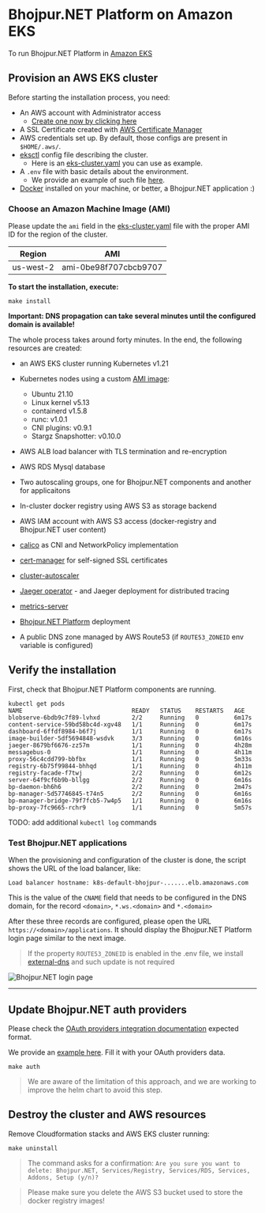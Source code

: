 # Bhojpur.NET Platform on Amazon EKS
To run Bhojpur.NET Platform in [Amazon EKS](https://aws.amazon.com/en/eks/)

## Provision an AWS EKS cluster

Before starting the installation process, you need:

- An AWS account with Administrator access
  - [Create one now by clicking here](https://aws.amazon.com/getting-started/)
- A SSL Certificate created with [AWS Certificate Manager](https://aws.amazon.com/en/certificate-manager/)
- AWS credentials set up. By default, those configs are present in `$HOME/.aws/`.
- [eksctl](https://eksctl.io/) config file describing the cluster.
  - Here is an [eks-cluster.yaml](eks-cluster.yaml) you can use as example.
- A `.env` file with basic details about the environment.
  - We provide an example of such file [here](.env.example).
- [Docker](https://docs.docker.com/engine/install/) installed on your machine, or better, a Bhojpur.NET application :)

### Choose an Amazon Machine Image (AMI)

Please update the `ami` field in the [eks-cluster.yaml](eks-cluster.yaml) file with the proper AMI ID for the region of the cluster.

| Region       | AMI                   |
| ------------ | --------------------- |
| us-west-2    | ami-0be98f707cbcb9707 |

**To start the installation, execute:**

```shell
make install
```

**Important: DNS propagation can take several minutes until the configured domain is available!**

The whole process takes around forty minutes. In the end, the following resources are created:

- an AWS EKS cluster running Kubernetes v1.21
- Kubernetes nodes using a custom [AMI image](https://github.com/bhojpur/amazon-eks-custom-amis/tree/main):
  - Ubuntu 21.10
  - Linux kernel v5.13
  - containerd v1.5.8
  - runc: v1.0.1
  - CNI plugins: v0.9.1
  - Stargz Snapshotter: v0.10.0

- AWS ALB load balancer with TLS termination and re-encryption
- AWS RDS Mysql database
- Two autoscaling groups, one for Bhojpur.NET components and another for applicaitons
- In-cluster docker registry using AWS S3 as storage backend
- AWS IAM account with AWS S3 access (docker-registry and Bhojpur.NET user content)
- [calico](https://docs.projectcalico.org) as CNI and NetworkPolicy implementation
- [cert-manager](https://cert-manager.io/) for self-signed SSL certificates
- [cluster-autoscaler](https://github.com/kubernetes/autoscaler/tree/master/cluster-autoscaler)
- [Jaeger operator](https://github.com/jaegertracing/helm-charts/tree/main/charts/jaeger-operator) - and Jaeger deployment for distributed tracing
- [metrics-server](https://github.com/kubernetes-sigs/metrics-server)
- [Bhojpur.NET Platform](https://github.com/bhojpur/platform) deployment
- A public DNS zone managed by AWS Route53 (if `ROUTE53_ZONEID` env variable is configured)

## Verify the installation

First, check that Bhojpur.NET Platform components are running.

```shell
kubectl get pods
NAME                               READY   STATUS    RESTARTS   AGE
blobserve-6bdb9c7f89-lvhxd         2/2     Running   0          6m17s
content-service-59bd58bc4d-xgv48   1/1     Running   0          6m17s
dashboard-6ffdf8984-b6f7j          1/1     Running   0          6m17s
image-builder-5df5694848-wsdvk     3/3     Running   0          6m16s
jaeger-8679bf6676-zz57m            1/1     Running   0          4h28m
messagebus-0                       1/1     Running   0          4h11m
proxy-56c4cdd799-bbfbx             1/1     Running   0          5m33s
registry-6b75f99844-bhhqd          1/1     Running   0          4h11m
registry-facade-f7twj              2/2     Running   0          6m12s
server-64f9cf6b9b-bllgg            2/2     Running   0          6m16s
bp-daemon-bh6h6                    2/2     Running   0          2m47s
bp-manager-5d57746845-t74n5        2/2     Running   0          6m16s
bp-manager-bridge-79f7fcb5-7w4p5   1/1     Running   0          6m16s
bp-proxy-7fc9665-rchr9             1/1     Running   0          5m57s
```

TODO: add additional `kubectl log` commands

### Test Bhojpur.NET applications

When the provisioning and configuration of the cluster is done, the script shows the URL of the load balancer,
like:

```shell
Load balancer hostname: k8s-default-bhojpur-.......elb.amazonaws.com
```

This is the value of the `CNAME` field that needs to be configured in the DNS domain, for the record `<domain>`, `*.ws.<domain>` and `*.<domain>`

After these three records are configured, please open the URL `https://<domain>/applications`.
It should display the Bhojpur.NET Platform login page similar to the next image.

> If the property `ROUTE53_ZONEID` is enabled in the .env file, we install [external-dns](https://github.com/kubernetes-sigs/external-dns) and such update is not required

![Bhojpur.NET login page](./images/bhojpur-login.png "Bhojpur.NET Login Page")

----

## Update Bhojpur.NET auth providers

Please check the [OAuth providers integration documentation](https://docs.bhojpur.net/self-hosted/latest/configuration/authentication) expected format.

We provide an [example here](./auth-providers-patch.yaml). Fill it with your OAuth providers data.

```console
make auth
```

> We are aware of the limitation of this approach, and we are working to improve the helm chart to avoid this step.

## Destroy the cluster and AWS resources

Remove Cloudformation stacks and AWS EKS cluster running:

```shell
make uninstall
```

> The command asks for a confirmation:
> `Are you sure you want to delete: Bhojpur.NET, Services/Registry, Services/RDS, Services, Addons, Setup (y/n)?`

> Please make sure you delete the AWS S3 bucket used to store the docker registry images!
